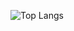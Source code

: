 ![Top Langs](https://github-readme-stats.vercel.app/api/top-langs/?username=tlannigan&theme=onedark)
